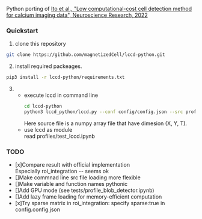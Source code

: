 Python porting of [Ito et al., "Low computational-cost cell detection method for calcium imaging data", Neuroscience Research, 2022](https://www.sciencedirect.com/science/article/pii/S016801022200075X)


### Quickstart

1. clone this repository

```bash
git clone https://github.com/magnetizedCell/lccd-python.git
```

2. install required packeages.

```bash
pip3 install -r lccd-python/requirements.txt
```

3.
   -  execute lccd in command line  
      ```bash
      cd lccd-python
      python3 lccd_python/lccd.py --conf config/config.json --src profiles/src.npy --dst out.dump
      ```
      Here source file is a numpy array file that have dimesion (X, Y, T).
   - use lccd as module  
      read profiles/test_lccd.ipynb

### TODO
- [x]Compare result with official implementation  
  Especially roi_integration -- seems ok
- []Make commnad line src file loading more flexible
- []Make variable and function names pythonic
- []Add GPU mode (see tests/profile_blob_detector.ipynb)
- []Add lazy frame loading for memory-efficient computation
- [x]Try sparse matrix in roi_integration: specify sparse:true in config.config.json
